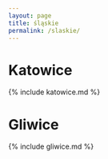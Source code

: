 ```yaml
---
layout: page
title: śląskie
permalink: /slaskie/
---
```


# Katowice

{% include katowice.md %}

# Gliwice

{% include gliwice.md %}
